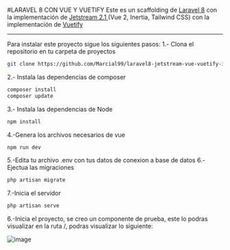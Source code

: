 #LARAVEL 8 CON VUE Y VUETIFY
Este es un scaffolding de <a href="https://laravel.com/docs/8.x">Laravel 8</a> con la implementación de <a href="https://jetstream.laravel.com/2.x/introduction.html">Jetstream 2.1 </a>(Vue 2, Inertia, Tailwind CSS) con la implementación de <a href="https://vuetifyjs.com/en/">Vuetify</a><hr>
Para instalar este proyecto sigue los siguientes pasos:
1.- Clona el repositorio en tu carpeta de proyectos
```sh
git clone https://github.com/Marcial99/laravel8-jetstream-vue-vuetify-inertia-scaffolding.git
```
2.- Instala las dependencias de composer
```sh
composer install
composer update
```
3.- Instala las dependencias de Node
```sh
npm install
```
4.-Genera los archivos necesarios de vue
```sh
npm run dev
```
5.-Edita tu archivo .env con tus datos de conexion a base de datos
6.-Ejectua las migraciones
```sh
php artisan migrate
```

7.-Inicia el servidor
```sh
php artisan serve
```
6.-Inicia el proyecto, se creo un componente de prueba, este lo podras visualizar en la ruta /, podras visualizar lo siguiente:

![image](https://user-images.githubusercontent.com/61446118/156676359-20420bc6-9c3e-4249-91cb-92dd50ecd3b8.png)
